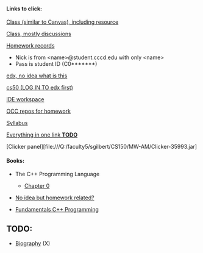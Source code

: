 #### Links to click:

[Class (similar to Canvas), including resource](https://piazza.com/cccd/spring2019/cs150/home)

[Class, mostly discussions](https://piazza.com/class/jq72bngvwwb27r)

[Homework records](http://cs170-console.appspot.com/)

  - Nick is from \<name\>@student.cccd.edu with only \<name\>
  - Pass is student ID (C0*******)
  
[edx, no idea what is this](https://courses.edx.org/u/ttran1412)

[cs50 (LOG IN TO edx first)](https://legacy.cs50.io/ttran1412)

[IDE workspace](https://ide.legacy.cs50.io/ttran1412/ide50)

[OCC repos for homework](https://github.com/occ-cs150/homework-Trung0246)

[Syllabus](http://faculty.orangecoastcollege.edu/sgilbert/CS150S19/index.html)

[Everything in one link **TODO**](javascript:void(0))

[Clicker panel][file:///Q:/faculty5/sgilbert/CS150/MW-AM/Clicker-35993.jar]

#### Books:

  - The C++ Programming Language
  
    - [Chapter 0](https://drive.google.com/file/d/1_kr1_MMUk7MfeZpuc1o7j2r93w7wzVEe/view)
    
  - [No idea but homework related?](https://drive.google.com/file/d/1eiMcj7TfPaX1utKbuchlKJemTHomAQtY/view)
  
  - [Fundamentals C++ Programming](https://python.cs.southern.edu/cppbook/progcpp.pdf)
 
## TODO:

  - [Biography](https://coastdistrict.instructure.com/profile) (X)
  
  
